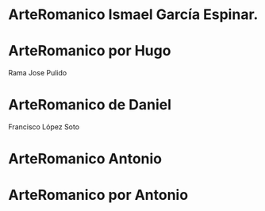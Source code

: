 # ArteRomanico Ismael García Espinar.
# ArteRomanico por Hugo
Rama Jose Pulido
# ArteRomanico de Daniel
Francisco López Soto
# ArteRomanico Antonio
# ArteRomanico por Antonio